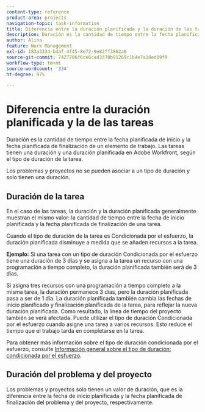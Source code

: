 ```yaml
---
content-type: reference
product-area: projects
navigation-topic: task-information
title: Diferencia entre la duración planificada y la duración de las tareas
description: Duración es la cantidad de tiempo entre la fecha planificada de inicio y la fecha planificada de finalización de un elemento de trabajo. Las tareas tienen una duración y una duración planificada en Adobe Workfront, según el tipo de duración de la tarea.
author: Alina
feature: Work Management
exl-id: 183a3334-b4af-4f45-8e72-9e82ff3862a0
source-git-commit: 7427706f6ce6cad3370b91269c1b4e7a10ed09f9
workflow-type: tm+mt
source-wordcount: '334'
ht-degree: 97%

---
```


# Diferencia entre la duración planificada y la de las tareas

Duración es la cantidad de tiempo entre la fecha planificada de inicio y la fecha planificada de finalización de un elemento de trabajo. Las tareas tienen una duración y una duración planificada en Adobe Workfront, según el tipo de duración de la tarea.

Los problemas y proyectos no se pueden asociar a un tipo de duración y solo tienen una duración.

## Duración de la tarea

En el caso de las tareas, la duración y la duración planificada generalmente muestran el mismo valor: la cantidad de tiempo entre la fecha de inicio planificada y la fecha planificada de finalización de una tarea.

Cuando el tipo de duración de la tarea es Condicionada por el esfuerzo, la duración planificada disminuye a medida que se añaden recursos a la tarea.

**Ejemplo:** Si una tarea con un tipo de duración Condicionada por el esfuerzo tiene una duración de 3 días y se asigna a la tarea un recurso con una programación a tiempo completo, la duración planificada también será de 3 días.

Si asigna tres recursos con una programación a tiempo completo a la misma tarea, la duración permanece 3 días, pero la duración planificada pasa a ser de 1 día. La duración planificada también cambia las fechas de inicio planificado y finalización planificada de la tarea, para reflejar la nueva duración planificada. Como resultado, la línea de tiempo del proyecto también se verá afectada.
Puede utilizar el tipo de duración Condicionada por el esfuerzo cuando asigne una tarea a varios recursos. Esto reduce el tiempo que el trabajo tarda en completarse en la tarea.

Para obtener más información sobre el tipo de duración condicionada por el esfuerzo, consulte [Información general sobre el tipo de duración: condicionada por el esfuerzo](../../../manage-work/tasks/taskdurtn/effort-driven.md).

## Duración del problema y del proyecto

Los problemas y proyectos solo tienen un valor de duración, que es la diferencia entre la fecha de inicio planificada y la fecha planificada de finalización del problema y del proyecto, respectivamente.
